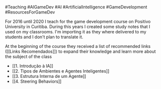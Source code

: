 #Teaching #AIGameDev #AI #ArtificialIntelligence #GameDevelopment #ResourcesForGameDev 

For 2016 until 2020 I teach for the game development course on Positivo University in Curitiba. During this years I created some study notes that I used on my classrooms.  I'm importing it as they where delivered to my students and I don't plan to translate it. 

At the beginning of the course they received a list of recommended links ([[Links Recomendados]]) to expand their knowledge and learn more about the subject of the class

- [[1. Introdução à IA]]
- [[2. Tipos de Ambientes e Agentes Inteligentes]]
- [[3. Estrutura Interna de um Agente]]
- [[4. Steering Behaviors]]